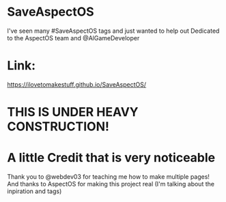 # SaveAspectOS
I've seen many #SaveAspectOS tags and just wanted to help out
Dedicated to the AspectOS team and @AlGameDeveloper
# Link:
https://ilovetomakestuff.github.io/SaveAspectOS/
# THIS IS UNDER HEAVY CONSTRUCTION!
# A little Credit that is very noticeable
Thank you to @webdev03 for teaching me how to make multiple pages! And thanks to AspectOS for making this project real (I'm talking about the inpiration and tags)
